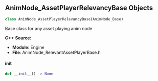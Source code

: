 ## AnimNode_AssetPlayerRelevancyBase Objects

```python
class AnimNode_AssetPlayerRelevancyBase(AnimNode_Base)
```

Base class for any asset playing anim node

**C++ Source:**

- **Module**: Engine
- **File**: AnimNode_RelevantAssetPlayerBase.h

<a id="unreal.AnimNode_AssetPlayerRelevancyBase.__init__"></a>

#### __init__

```python
def __init__() -> None
```

<a id="unreal.AnimNode_AssetPlayerBase"></a>